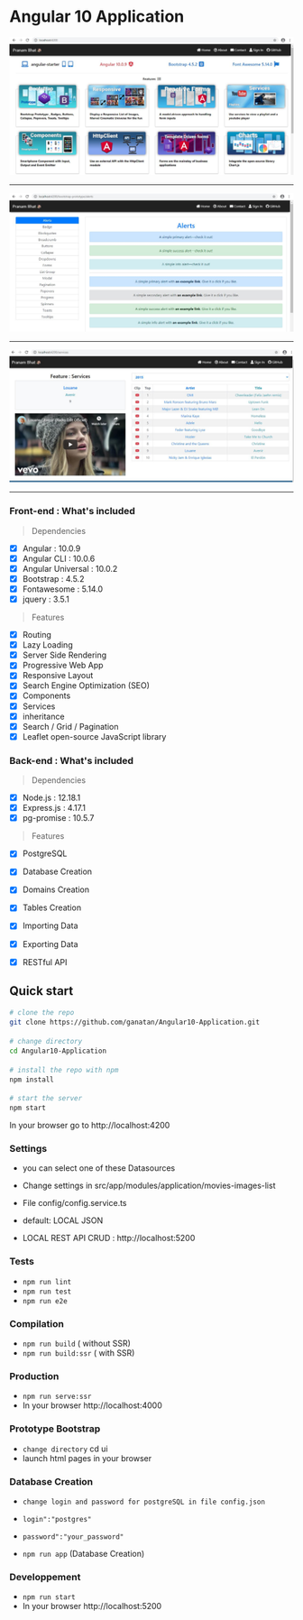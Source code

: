 # Angular 10 Application

<img src="/screenshots/Angular10-Application-Homepage.JPG" />

--------------------------------------------------------------

<img src="/screenshots/Angular10-Application-Bootstrap.JPG" />

--------------------------------------------------------------

<img src="/screenshots/Angular10-Application-Services.JPG" />

--------------------------------------------------------------

### Front-end : What's included
> Dependencies
- [x] Angular : 10.0.9
- [x] Angular CLI : 10.0.6
- [x] Angular Universal : 10.0.2
- [x] Bootstrap : 4.5.2
- [x] Fontawesome : 5.14.0
- [x] jquery : 3.5.1

> Features
- [x] Routing
- [x] Lazy Loading
- [x] Server Side Rendering
- [x] Progressive Web App
- [x] Responsive Layout
- [x] Search Engine Optimization (SEO)
- [x] Components
- [x] Services
- [x] inheritance
- [x] Search / Grid / Pagination
- [x] Leaflet open-source JavaScript library

### Back-end : What's included
> Dependencies
- [x] Node.js : 12.18.1
- [x] Express.js : 4.17.1
- [x] pg-promise : 10.5.7

> Features
- [x] PostgreSQL 
- [x] Database Creation
- [x] Domains Creation
- [x] Tables Creation
- [x] Importing Data
- [x] Exporting Data
- [x] RESTful API 


## Quick start

```bash
# clone the repo
git clone https://github.com/ganatan/Angular10-Application.git

# change directory
cd Angular10-Application

# install the repo with npm
npm install

# start the server
npm start

```
In your browser go to http://localhost:4200


### Settings
* you can select one of these Datasources

* Change settings in src/app/modules/application/movies-images-list
* File config/config.service.ts
* default: LOCAL JSON
* LOCAL REST API CRUD : http://localhost:5200

### Tests
* `npm run lint`
* `npm run test`
* `npm run e2e` 

### Compilation
* `npm run build`       ( without SSR)
* `npm run build:ssr`   ( with SSR)

### Production
* `npm run serve:ssr`
* In your browser http://localhost:4000

### Prototype Bootstrap
* `change directory` cd ui
* launch html pages in your browser

### Database Creation
* `change login and password for postgreSQL in file config.json`
* `login":"postgres"`
* `password":"your_password"`

* `npm run app` (Database Creation)

### Developpement
* `npm run start`
* In your browser http://localhost:5200